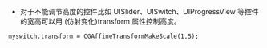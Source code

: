 * 对于不能调节高度的控件比如 UISlider、UISwitch、UIProgressView 等控件的宽高可以用 \(仿射变化\)transform 属性控制高度。

```
myswitch.transform = CGAffineTransformMakeScale(1,5);
```



